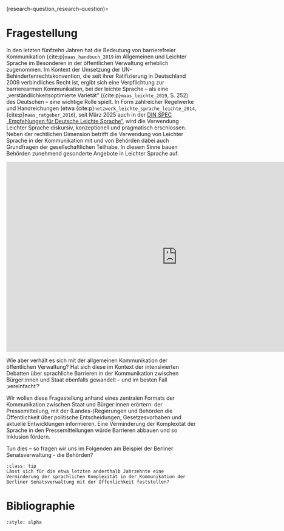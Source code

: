 (research-question_research-question)=
# Fragestellung

In den letzten fünfzehn Jahren hat die Bedeutung von barrierefreier Kommunikation {cite:p}`maas_handbuch_2019` im Allgemeinen und Leichter Sprache im Besonderen in der öffentlichen Verwaltung erheblich zugenommen. Im Kontext der Umsetzung der UN-Behindertenrechtskonvention, die seit ihrer Ratifizierung in Deutschland 2009 verbindliches Recht ist, ergibt sich eine Verpflichtung zur barrierearmen Kommunikation, bei der leichte Sprache – als eine „verständlichkeitsoptimierte Varietät" ({cite:p}`maas_leichte_2019`, S. 252) des Deutschen – eine wichtige Rolle spielt. In Form zahlreicher Regelwerke und Handreichungen (etwa {cite:p}`netzwerk_leichte_sprache_leichte_2014`, {cite:p}`maas_ratgeber_2016`), seit März 2025 auch in der [DIN SPEC „Empfehlungen für Deutsche Leichte Sprache“](https://www.dinmedia.de/de/technische-regel/din-spec-33429/387728031), wird die Verwendung Leichter Sprache diskursiv, konzeptionell und pragmatisch erschlossen. Neben der rechtlichen Dimension betrifft die Verwendung von Leichter Sprache in der Kommunikation mit und von Behörden dabei auch Grundfragen der gesellschaftlichen Teilhabe. In diesem Sinne bauen Behörden zunehmend gesonderte Angebote in Leichter Sprache auf.

<iframe name="ngram_chart" src="https://books.google.com/ngrams/interactive_chart?content=leichte+Sprache&year_start=1800&year_end=2022&corpus=en&smoothing=3" width=900 height=500 marginwidth=0 marginheight=0 hspace=0 vspace=0 frameborder=0 scrolling=no></iframe>

Wie aber verhält es sich mit der allgemeinen Kommunikation der öffentlichen Verwaltung? Hat sich diese im Kontext der intensivierten Debatten über sprachliche Barrieren in der Kommunikation zwischen Bürger:innen und Staat ebenfalls gewandelt – und im besten Fall ‚vereinfacht‘? 

Wir wollen diese Fragestellung anhand eines zentralen Formats der Kommunikation zwischen Staat und Bürger:innen erörtern: der Pressemitteilung, mit der (Landes-)Regierungen und Behörden die Öffentlichkeit über politische Entscheidungen, Gesetzesvorhaben und aktuelle Entwicklungen informieren. Eine Verminderung der Komplexität der Sprache in den Pressemitteilungen würde Barrieren abbauen und so Inklusion fördern. 

Tun dies – so fragen wir uns im Folgenden am Beispiel der Berliner Senatsverwaltung - die Behörden? 


`````{admonition} Forschungsfrage
:class: tip
Lässt sich für die etwa letzten anderthalb Jahrzehnte eine Verminderung der sprachlichen Komplexität in der Kommunikation der Berliner Senatsverwaltung mit der Öffenlichkeit feststellen?
`````

# Bibliographie
```{bibliography}
:style: alpha
```